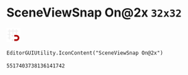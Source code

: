 # SceneViewSnap On@2x `32x32`
<img src="/img/SceneViewSnap%20On@2x.png" width=32 height=32>

``` CSharp
EditorGUIUtility.IconContent("SceneViewSnap On@2x")
```
```
5517403738136141742
```
